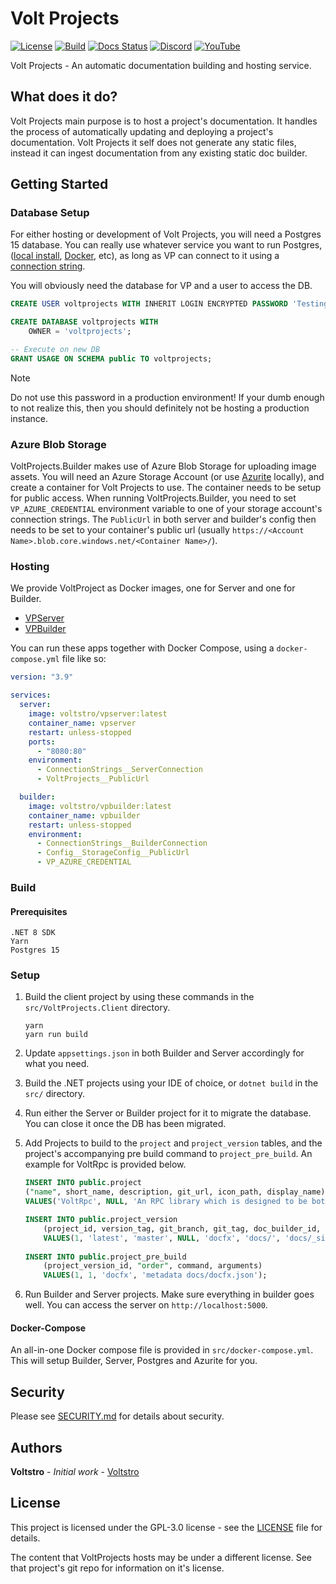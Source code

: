 # Volt Projects

[![License](https://img.shields.io/github/license/voltstro/VoltProjects.svg)](/LICENSE)
[![Build](https://img.shields.io/azure-devops/build/Voltstro/1cec7788-61ae-4aca-9579-dec5233a934e/6?logo=azure-pipelines)](https://dev.azure.com/Voltstro/VoltProjects/_build?definitionId=6)
[![Docs Status](https://img.shields.io/uptimerobot/status/m794227043-7e2bf837661fcd75d2af6804?label=Docs)](https://projects.voltstro.dev/)
[![Discord](https://img.shields.io/badge/Discord-Voltstro-7289da.svg?logo=discord)](https://discord.voltstro.dev) 
[![YouTube](https://img.shields.io/badge/Youtube-Voltstro-red.svg?logo=youtube)](https://www.youtube.com/Voltstro)

Volt Projects - An automatic documentation building and hosting service.

## What does it do?

Volt Projects main purpose is to host a project's documentation. It handles the process of automatically updating and deploying a project's documentation. Volt Projects it self does not generate any static files, instead it can ingest documentation from any existing static doc builder.

## Getting Started

### Database Setup

For either hosting or development of Volt Projects, you will need a Postgres 15 database. You can really use whatever service you want to run Postgres, ([local install](https://www.postgresql.org/download/), [Docker](https://hub.docker.com/_/postgres/), etc), as long as VP can connect to it using a [connection string](https://www.npgsql.org/doc/connection-string-parameters.html).

You will obviously need the database for VP and a user to access the DB.

```sql
CREATE USER voltprojects WITH INHERIT LOGIN ENCRYPTED PASSWORD 'Testing123';

CREATE DATABASE voltprojects WITH
	OWNER = 'voltprojects';

-- Execute on new DB
GRANT USAGE ON SCHEMA public TO voltprojects;
```

> [!NOTE]
> Do not use this password in a production environment! If your dumb enough to not realize this, then you should definitely not be hosting a production instance.

### Azure Blob Storage

VoltProjects.Builder makes use of Azure Blob Storage for uploading image assets. You will need an Azure Storage Account (or use [Azurite](https://github.com/Azure/Azurite) locally), and create a container for Volt Projects to use. The container needs to be setup for public access. When running VoltProjects.Builder, you need to set `VP_AZURE_CREDENTIAL` environment variable to one of your storage account's connection strings. The `PublicUrl` in both server and builder's config then needs to be set to your container's public url (usually `https://<Account Name>.blob.core.windows.net/<Container Name>/`).

### Hosting

We provide VoltProject as Docker images, one for Server and one for Builder.

- [VPServer](https://hub.docker.com/r/voltstro/vpserver)
- [VPBuilder](https://hub.docker.com/r/voltstro/vpbuilder)

You can run these apps together with Docker Compose, using a `docker-compose.yml` file like so:

```yml
version: "3.9"

services:
  server:
    image: voltstro/vpserver:latest
    container_name: vpserver
    restart: unless-stopped
    ports:
      - "8080:80"
    environment:
      - ConnectionStrings__ServerConnection
      - VoltProjects__PublicUrl

  builder:
    image: voltstro/vpbuilder:latest
    container_name: vpbuilder
    restart: unless-stopped
    environment:
      - ConnectionStrings__BuilderConnection
      - Config__StorageConfig__PublicUrl
      - VP_AZURE_CREDENTIAL
```

### Build

#### Prerequisites

```
.NET 8 SDK
Yarn
Postgres 15
```

### Setup

1. Build the client project by using these commands in the `src/VoltProjects.Client` directory.

    ```
    yarn
    yarn run build
    ```

2. Update `appsettings.json` in both Builder and Server accordingly for what you need.

3. Build the .NET projects using your IDE of choice, or `dotnet build` in the `src/` directory.

4. Run either the Server or Builder project for it to migrate the database. You can close it once the DB has been migrated.

5. Add Projects to build to the `project` and `project_version` tables, and the project's accompanying pre build command to `project_pre_build`. An example for VoltRpc is provided below.

    ```sql
    INSERT INTO public.project
    ("name", short_name, description, git_url, icon_path, display_name)
    VALUES('VoltRpc', NULL, 'An RPC library which is designed to be both simple to use and fast.', 'https://github.com/Voltstro-Studios/VoltRpc', 'icon.svg', 'VoltRpc');
    
    INSERT INTO public.project_version
        (project_id, version_tag, git_branch, git_tag, doc_builder_id, docs_path, docs_built_path, language_id, is_default)
        VALUES(1, 'latest', 'master', NULL, 'docfx', 'docs/', 'docs/_site/', 1, true);
        
    INSERT INTO public.project_pre_build
        (project_version_id, "order", command, arguments)
        VALUES(1, 1, 'docfx', 'metadata docs/docfx.json');
    ```

6. Run Builder and Server projects. Make sure everything in builder goes well. You can access the server on `http://localhost:5000`.

#### Docker-Compose

An all-in-one Docker compose file is provided in `src/docker-compose.yml`. This will setup Builder, Server, Postgres and Azurite for you.

## Security

Please see [SECURITY.md](/SECURITY.md) for details about security.

## Authors

**Voltstro** - *Initial work* - [Voltstro](https://github.com/Voltstro)

## License

This project is licensed under the GPL-3.0 license - see the [LICENSE](/LICENSE) file for details.

The content that VoltProjects hosts may be under a different license. See that project's git repo for information on it's license.
